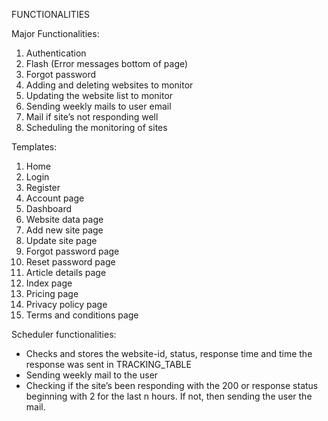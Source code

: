 ﻿FUNCTIONALITIES

Major Functionalities:

1. Authentication
1. Flash (Error messages bottom of page)
1. Forgot password
1. Adding and deleting websites to monitor
1. Updating the website list to monitor
1. Sending weekly mails to user email
1. Mail if site’s not responding well
1. Scheduling the monitoring of sites 

Templates:

1. Home
1. Login
1. Register
1. Account page
1. Dashboard
1. Website data page
1. Add new site page
1. Update site page
1. Forgot password page
1. Reset password page
1. Article details page
1. Index page
1. Pricing page
1. Privacy policy page
1. Terms and conditions page

Scheduler functionalities:

- Checks and stores the website-id, status, response time and time the response was sent in TRACKING\_TABLE
- Sending weekly mail to the user
- Checking if the site’s been responding with the 200 or response status beginning with 2 for the last n hours. If not, then sending the user the mail.


